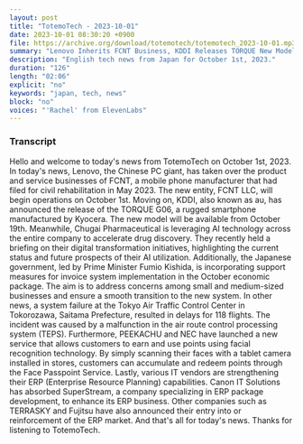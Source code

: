 ```yaml
---
layout: post
title: "TotemoTech - 2023-10-01"
date: 2023-10-01 08:30:20 +0900
file: https://archive.org/download/totemotech/totemotech_2023-10-01.mp3
summary: "Lenovo Inherits FCNT Business, KDDI Releases TORQUE New Model, & more…"
description: "English tech news from Japan for October 1st, 2023."
duration: "126"
length: "02:06"
explicit: "no"
keywords: "japan, tech, news"
block: "no"
voices: "'Rachel' from ElevenLabs"
---
```


### Transcript

Hello and welcome to today's news from TotemoTech on October 1st, 2023. In today's news, Lenovo, the Chinese PC giant, has taken over the product and service businesses of FCNT, a mobile phone manufacturer that had filed for civil rehabilitation in May 2023. The new entity, FCNT LLC, will begin operations on October 1st. Moving on, KDDI, also known as au, has announced the release of the TORQUE G06, a rugged smartphone manufactured by Kyocera. The new model will be available from October 19th. Meanwhile, Chugai Pharmaceutical is leveraging AI technology across the entire company to accelerate drug discovery. They recently held a briefing on their digital transformation initiatives, highlighting the current status and future prospects of their AI utilization. Additionally, the Japanese government, led by Prime Minister Fumio Kishida, is incorporating support measures for invoice system implementation in the October economic package. The aim is to address concerns among small and medium-sized businesses and ensure a smooth transition to the new system. In other news, a system failure at the Tokyo Air Traffic Control Center in Tokorozawa, Saitama Prefecture, resulted in delays for 118 flights. The incident was caused by a malfunction in the air route control processing system (TEPS). Furthermore, PEEKACHU and NEC have launched a new service that allows customers to earn and use points using facial recognition technology. By simply scanning their faces with a tablet camera installed in stores, customers can accumulate and redeem points through the Face Passpoint Service. Lastly, various IT vendors are strengthening their ERP (Enterprise Resource Planning) capabilities. Canon IT Solutions has absorbed SuperStream, a company specializing in ERP package development, to enhance its ERP business. Other companies such as TERRASKY and Fujitsu have also announced their entry into or reinforcement of the ERP market.   And that's all for today's news. Thanks for listening to TotemoTech.
